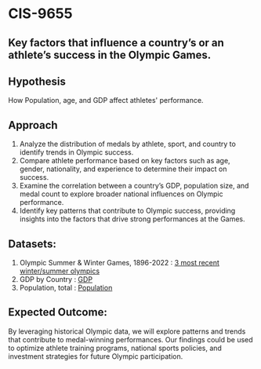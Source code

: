 # CIS-9655

## Key factors that influence a country’s or an athlete’s success in the Olympic Games.

## Hypothesis
How Population, age, and GDP affect athletes' performance.

## Approach
1.	Analyze the distribution of medals by athlete, sport, and country to identify trends in Olympic success.
2.	Compare athlete performance based on key factors such as age, gender, nationality, and experience to determine their impact on success.
3.	Examine the correlation between a country’s GDP, population size, and medal count to explore broader national influences on Olympic performance.
4.	Identify key patterns that contribute to Olympic success, providing insights into the factors that drive strong performances at the Games.

## Datasets:
1.	Olympic Summer & Winter Games, 1896-2022 : [3 most recent winter/summer olympics](https://www.kaggle.com/datasets/piterfm/olympic-games-medals-19862018)
2.	GDP by Country : [GDP](https://data.worldbank.org/indicator/ny.gdp.mktp.cd)
3.	Population, total : [Population](https://data.worldbank.org/indicator/SP.POP.TOTL)


## Expected Outcome: 
By leveraging historical Olympic data, we will explore patterns and trends that contribute to medal-winning performances. Our findings could be used to optimize athlete training programs, national sports policies, and investment strategies for future Olympic participation.
